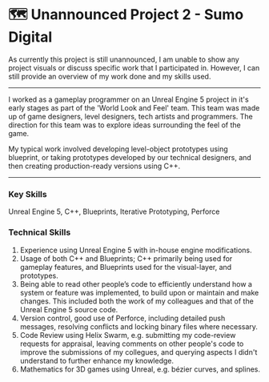 # 🗺 Unannounced Project 2 - Sumo Digital

As currently this project is still unannounced, I am unable to show any project visuals or discuss specific work that I participated in. However, I can still provide an overview of my work done and my skills used.

***

I worked as a gameplay programmer on an Unreal Engine 5 project in it's early stages as part of the 'World Look and Feel' team. This team was made up of game designers, level designers, tech artists and programmers. The direction for this team was to explore ideas surrounding the feel of the game.

My typical work involved developing level-object prototypes using blueprint, or taking prototypes developed by our technical designers, and then creating production-ready versions using C++.

***

### Key Skills

Unreal Engine 5, C++, Blueprints, Iterative Prototyping, Perforce

### Technical Skills

1. Experience using Unreal Engine 5 with in-house engine modifications.
2. Usage of both C++ and Blueprints; C++ primarily being used for gameplay features, and Blueprints used for the visual-layer, and prototypes.
3. Being able to read other people’s code to efficiently understand how a system or feature was implemented, to build upon or maintain and make changes. This included both the work of my colleagues and that of the Unreal Engine 5 source code.
4. Version control, good use of Perforce, including detailed push messages, resolving conflicts and locking binary files where necessary.
5. Code Review using Helix Swarm, e.g. submitting my code-review requests for appraisal, leaving comments on other people's code to improve the submissions of my collegues, and querying aspects I didn't understand to further enhance my knowledge.
6. Mathematics for 3D games using Unreal, e.g. bézier curves, and splines.
